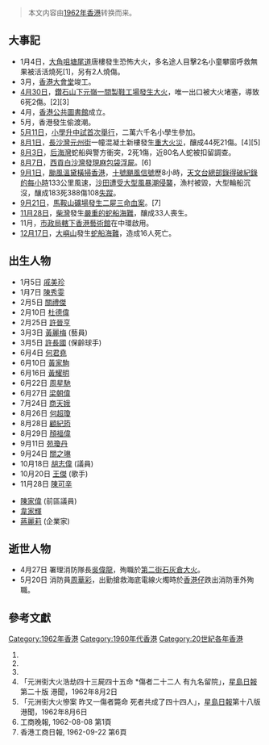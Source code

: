 > 本文内容由[1962年香港](https://zh.wikipedia.org/wiki/1962年香港)转换而来。


## 大事記

  - 1月4日，[大角咀](../Page/大角咀.md "wikilink")[塘尾道](../Page/塘尾道.md "wikilink")唐樓發生恐怖大火，多名途人目擊2名小童攀窗呼救無果被活活燒死\[1\]，另有2人燒傷。
  - 3月，[香港大會堂](../Page/香港大會堂.md "wikilink")竣工。
  - [4月30日](../Page/4月30日.md "wikilink")，[鑽石山](../Page/鑽石山.md "wikilink")[下元嶺一間製鞋工場](https://zh.wikipedia.org/wiki/下元嶺 "wikilink")[發生大火](https://zh.wikipedia.org/wiki/鑽石山鞋廠大火 "wikilink")，唯一出口被大火堵塞，導致6死2傷。\[2\]\[3\]
  - 4月，[香港公共圖書館](../Page/香港公共圖書館.md "wikilink")成立。
  - 5月，香港發生偷渡潮。
  - [5月11日](../Page/5月11日.md "wikilink")，[小學升中試首次舉行](https://zh.wikipedia.org/wiki/小學升中試 "wikilink")，二萬六千名小學生參加。
  - [8月1日](../Page/8月1日.md "wikilink")，[長沙灣](../Page/長沙灣.md "wikilink")[元州街](../Page/元州街.md "wikilink")一幢混凝土新樓發生[重大火災](https://zh.wikipedia.org/wiki/元州街唐樓大火_\(1962年\) "wikilink")，釀成44死21傷。\[4\]\[5\]
  - [8月3日](../Page/8月3日.md "wikilink")，[后海灣](../Page/后海灣.md "wikilink")蛇船與警方衝突，2死1傷，近80名人蛇被扣留調查。
  - [8月7日](../Page/8月7日.md "wikilink")，[西貢](https://zh.wikipedia.org/wiki/西貢 "wikilink")[白沙灣發現麻包袋浮屍](https://zh.wikipedia.org/wiki/白沙灣 "wikilink")。\[6\]
  - [9月1日](../Page/9月1日.md "wikilink")，[颱風溫黛橫掃](https://zh.wikipedia.org/wiki/颱風溫黛 "wikilink")[香港](../Page/香港.md "wikilink")，[十號颶風信號](../Page/十號颶風信號.md "wikilink")歷8小時，[天文台總部錄得破紀錄的每小時](../Page/香港天文台總部.md "wikilink")133公里風速，[沙田遭受大型](https://zh.wikipedia.org/wiki/沙田 "wikilink")[風暴潮侵襲](https://zh.wikipedia.org/wiki/風暴潮 "wikilink")，漁村被毀，大型輪船沉沒，釀成183死388傷108[失蹤](https://zh.wikipedia.org/wiki/失蹤 "wikilink")。
  - [9月21日](../Page/9月21日.md "wikilink")，[馬鞍山礦場發生二屍三命血案](https://zh.wikipedia.org/wiki/馬鞍山礦場 "wikilink")。\[7\]
  - [11月28日](../Page/11月28日.md "wikilink")，[柴灣](../Page/柴灣.md "wikilink")發生[嚴重的蛇船海難](../Page/蛇船柴灣沉沒事故.md "wikilink")，釀成33人喪生。
  - 11月，[市政局轄下](../Page/康樂及文化事務署.md "wikilink")[香港藝術館](../Page/香港藝術館.md "wikilink")在中環啟用。
  - [12月17日](../Page/12月17日.md "wikilink")，[大嶼山](../Page/大嶼山.md "wikilink")發生[蛇船海難](https://zh.wikipedia.org/wiki/蛇船大嶼山沉沒事故 "wikilink")，造成16人死亡。

## 出生人物

  - 1月5日 [戚美珍](../Page/戚美珍.md "wikilink")
  - 1月7日 [陳秀雯](../Page/陳秀雯.md "wikilink")
  - 2月5日 [關禮傑](../Page/關禮傑.md "wikilink")
  - 2月10日 [杜德偉](../Page/杜德偉.md "wikilink")
  - 2月25日 [許晉亨](../Page/許晉亨.md "wikilink")
  - 3月3日 [黃麗梅](../Page/黃麗梅.md "wikilink") (藝員)
  - 3月5日 [許長國](../Page/許長國.md "wikilink") (保齡球手)
  - 6月4日 [何君堯](../Page/何君堯.md "wikilink")
  - 6月10日 [黃家駒](../Page/黃家駒.md "wikilink")
  - 6月16日 [黃耀明](../Page/黃耀明.md "wikilink")
  - 6月22日 [周星馳](../Page/周星馳.md "wikilink")
  - 6月27日 [梁朝偉](../Page/梁朝偉.md "wikilink")
  - 7月24日 [商天娥](../Page/商天娥.md "wikilink")
  - 8月26日 [何超瓊](../Page/何超瓊.md "wikilink")
  - 8月28日 [顧紀筠](../Page/顧紀筠.md "wikilink")
  - 8月29日 [顏福偉](../Page/顏福偉.md "wikilink")
  - 9月11日 [苑瓊丹](../Page/苑瓊丹.md "wikilink")
  - 9月24日 [關之琳](../Page/關之琳.md "wikilink")
  - 10月18日 [胡志偉](../Page/胡志偉_\(政治人物\).md "wikilink") (議員)
  - 10月20日 [王傑](https://zh.wikipedia.org/wiki/王傑 "wikilink") (歌手)
  - 11月28日 [陳可辛](../Page/陳可辛.md "wikilink")

<!-- end list -->

  - [陳家偉](https://zh.wikipedia.org/wiki/陳家偉 "wikilink") (前區議員)
  - [韋家輝](../Page/韋家輝.md "wikilink")
  - [蔣麗莉](../Page/蔣麗莉.md "wikilink") (企業家)

## 逝世人物

  - 4月27日 署理消防隊長[吳偉龍](https://zh.wikipedia.org/wiki/吳偉龍 "wikilink")，殉職於[第二街石灰倉大火](https://zh.wikipedia.org/wiki/第二街石灰倉大火 "wikilink")。
  - 5月20日 消防員[周華彩](https://zh.wikipedia.org/wiki/周華彩 "wikilink")，出勤搶救海底電線火燭時於[香港仔](../Page/香港仔.md "wikilink")跌出消防車外殉職。

## 參考文獻

[Category:1962年香港](https://zh.wikipedia.org/wiki/Category:1962年香港 "wikilink") [Category:1960年代香港](https://zh.wikipedia.org/wiki/Category:1960年代香港 "wikilink") [Category:20世紀各年香港](https://zh.wikipedia.org/wiki/Category:20世紀各年香港 "wikilink")

1.
2.
3.
4.  「元洲街大火浩劫四十三屍四十五命 \*傷者二十二人 有九名留院」，[星島日報](../Page/星島日報.md "wikilink")第二十版 港聞，1962年8月2日
5.  「元洲街大火慘案 昨又一傷者斃命 死者共成了四十四人」，[星島日報](../Page/星島日報.md "wikilink")第十八版 港聞，1962年8月6日
6.  工商晚報, 1962-08-08 第1頁
7.  香港工商日報, 1962-09-22 第6頁